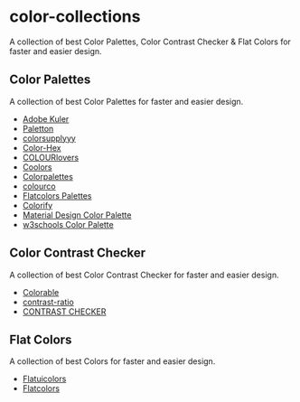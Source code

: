 # color-collections
A collection of best Color Palettes,  Color Contrast Checker & Flat Colors for faster and easier design.

## Color Palettes
A collection of best Color Palettes for faster and easier design.

* [Adobe Kuler](https://color.adobe.com/)
* [Paletton](http://www.paletton.com)
* [colorsupplyyy](http://colorsupplyyy.com/app/)
* [Color-Hex](http://www.color-hex.com)
* [COLOURlovers](http://www.colourlovers.com/palettes)
* [Coolors](https://coolors.co/)
* [Colorpalettes](http://colorpalettes.net/)
* [colourco](http://www.colourco.de/)
* [Flatcolors Palettes](http://flatcolors.net/palettes.php)
* [Colorify](http://colorify.co/exploreColorPalette#)
* [Material Design Color Palette](https://material.io/guidelines/style/color.html)
* [w3schools Color Palette](https://www.w3schools.com/colors/colors_palettes.asp)

## Color Contrast Checker
A collection of best Color Contrast Checker for faster and easier design.

* [Colorable](http://jxnblk.com/colorable/demos/text/)
* [contrast-ratio](http://leaverou.github.io/contrast-ratio/)
* [CONTRAST CHECKER](http://contrastchecker.com/)

## Flat Colors
A collection of best Colors for faster and easier design.

* [Flatuicolors](https://flatuicolors.com/)
* [Flatcolors](http://flatcolors.net/)


